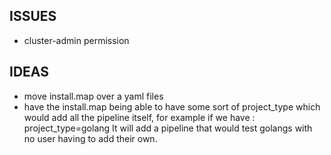 

## ISSUES

* cluster-admin permission

## IDEAS

* move install.map over a yaml files
* have the install.map being able to have some sort of project_type which would add all the pipeline itself, for example if we have :
  project_type=golang
  It will add a pipeline that would test golangs with no user having to add their own.
  
